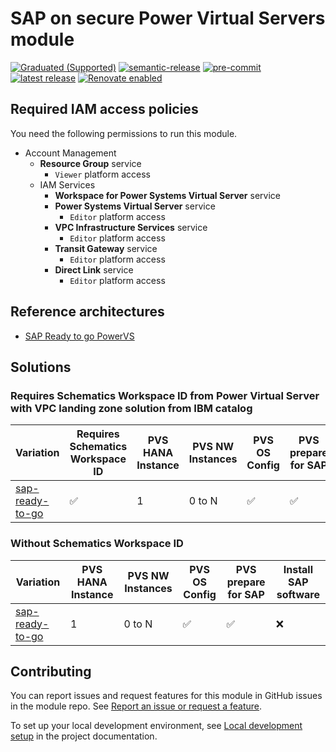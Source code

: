 <!-- BEGIN MODULE HOOK -->

# SAP on secure Power Virtual Servers module

<!-- UPDATE BADGE: Update the link for the badge below-->
[![Graduated (Supported)](https://img.shields.io/badge/status-Graduated%20(Supported)-brightgreen?style=plastic)](https://terraform-ibm-modules.github.io/documentation/#/badge-status)
[![semantic-release](https://img.shields.io/badge/%20%20%F0%9F%93%A6%F0%9F%9A%80-semantic--release-e10079.svg)](https://github.com/semantic-release/semantic-release)
[![pre-commit](https://img.shields.io/badge/pre--commit-enabled-brightgreen?logo=pre-commit&logoColor=white)](https://github.com/pre-commit/pre-commit)
[![latest release](https://img.shields.io/github/v/release/terraform-ibm-modules/terraform-ibm-powervs-sap?logo=GitHub&sort=semver)](https://github.com/terraform-ibm-modules/terraform-ibm-powervs-sap/releases/latest)
[![Renovate enabled](https://img.shields.io/badge/renovate-enabled-brightgreen.svg)](https://renovatebot.com/)

## Required IAM access policies

You need the following permissions to run this module.

- Account Management
    - **Resource Group** service
        - `Viewer` platform access
    - IAM Services
        - **Workspace for Power Systems Virtual Server** service
        - **Power Systems Virtual Server** service
            - `Editor` platform access
        - **VPC Infrastructure Services** service
            - `Editor` platform access
        - **Transit Gateway** service
            - `Editor` platform access
        - **Direct Link** service
            - `Editor` platform access

<!-- END MODULE HOOK -->

## Reference architectures

- [SAP Ready to go PowerVS](reference-architectures/sap-ready-to-go/deploy-arch-ibm-pvs-sap-ready-to-go.md)

<!-- BEGIN EXAMPLES HOOK -->
## Solutions

### Requires Schematics Workspace ID from Power Virtual Server with VPC landing zone solution from IBM catalog
| Variation  | Requires Schematics Workspace ID | PVS HANA Instance | PVS NW Instances |  PVS OS Config | PVS prepare for SAP | Install SAP software |
| ------------- | ------------- | ------------- | ------------- | ------------- | ------------- | ------------- |
| [sap-ready-to-go](solutions/ibm-catalog/sap-ready-to-go)  | :white_check_mark:  | 1  | 0 to N  | :white_check_mark:  |  :white_check_mark: |   :x: |


### Without Schematics Workspace ID
| Variation   | PVS HANA Instance | PVS NW Instances |  PVS OS Config | PVS prepare for SAP | Install SAP software |
| ------------- | ------------- | ------------- | ------------- | ------------- | ------------- |
| [sap-ready-to-go](solutions/sap-ready-to-go)   | 1  | 0 to N  | :white_check_mark:  |  :white_check_mark: |   :x: |

<!-- END EXAMPLES HOOK -->

<!-- BEGIN CONTRIBUTING HOOK -->
## Contributing

You can report issues and request features for this module in GitHub issues in the module repo. See [Report an issue or request a feature](https://github.com/terraform-ibm-modules/.github/blob/main/.github/SUPPORT.md).

To set up your local development environment, see [Local development setup](https://terraform-ibm-modules.github.io/documentation/#/local-dev-setup) in the project documentation.
<!-- END CONTRIBUTING HOOK -->
